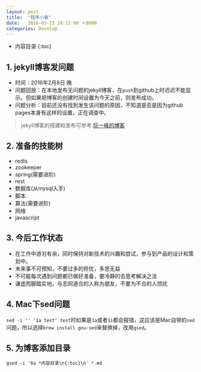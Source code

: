 ```yaml
---
layout: post
title:  "程序小事"
date:   2016-03-22 18:11:00 ＋8000
categories: Develop
---
```

* 内容目录
{:toc}



## 1. jekyll博客发问题
+ 时间：2016年2月8日 晚  
+ 问题回放：在本地发布无问题的jekyll博客，在`push`到github上时迟迟不能显示。但如果把博客的创建时间设置为今天之前，则发布成功。  
+ 问题分析：目前还没有找到发生该问题的原因，不知道是否是因为github pages本身有这样的设置，正在调查中。

>jekyll博客的搭建和发布可参考:[阮一峰的博客](http://www.ruanyifeng.com/blog/2012/08/blogging_with_jekyll.html)

## 2. 准备的技能树
+ redis
+ zookeeper
+ spring(需要进阶)
+ rest
+ 数据库(从mysql入手) 
+ 脚本
+ 算法(需要进阶)
+ 网络
+ javascript

## 3. 今后工作状态

+ 在工作中游刃有余，同时保持对新技术的兴趣和尝试，参与到产品的设计和策划中。
+ 未来事不可预知，不要过多的担忧，多思无益
+ 不可能每次遇到问题都已做好准备，要冷静的去思考解决之法
+ 谦虚而脚踏实地，与志同道合的人称为朋友，不要为不合的人烦扰

## 4. Mac下sed问题

`sed -i '' '1a test' test`时如果是`1a`或者`1i`都会报错，这应该是Mac自带的`sed`问题，所以选择`brew install gnu-sed`来替换掉，改用`gsed`。

## 5. 为博客添加目录

`gsed -i '6a *内容目录\n{:toc}\n' *.md`